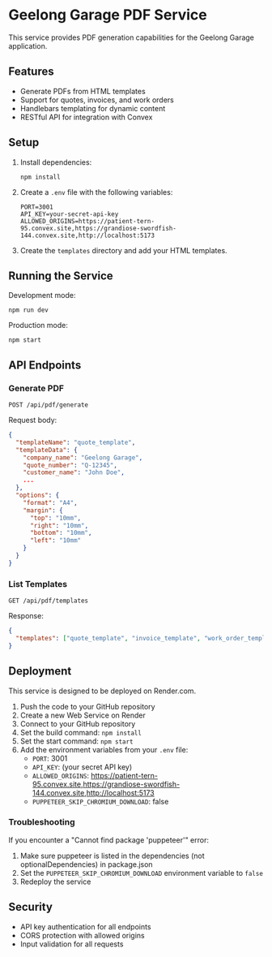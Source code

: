 # Geelong Garage PDF Service

This service provides PDF generation capabilities for the Geelong Garage application.

## Features

- Generate PDFs from HTML templates
- Support for quotes, invoices, and work orders
- Handlebars templating for dynamic content
- RESTful API for integration with Convex

## Setup

1. Install dependencies:
   ```
   npm install
   ```

2. Create a `.env` file with the following variables:
   ```
   PORT=3001
   API_KEY=your-secret-api-key
   ALLOWED_ORIGINS=https://patient-tern-95.convex.site,https://grandiose-swordfish-144.convex.site,http://localhost:5173
   ```

3. Create the `templates` directory and add your HTML templates.

## Running the Service

Development mode:
```
npm run dev
```

Production mode:
```
npm start
```

## API Endpoints

### Generate PDF
```
POST /api/pdf/generate
```

Request body:
```json
{
  "templateName": "quote_template",
  "templateData": {
    "company_name": "Geelong Garage",
    "quote_number": "Q-12345",
    "customer_name": "John Doe",
    ...
  },
  "options": {
    "format": "A4",
    "margin": {
      "top": "10mm",
      "right": "10mm",
      "bottom": "10mm",
      "left": "10mm"
    }
  }
}
```

### List Templates
```
GET /api/pdf/templates
```

Response:
```json
{
  "templates": ["quote_template", "invoice_template", "work_order_template"]
}
```

## Deployment

This service is designed to be deployed on Render.com.

1. Push the code to your GitHub repository
2. Create a new Web Service on Render
3. Connect to your GitHub repository
4. Set the build command: `npm install`
5. Set the start command: `npm start`
6. Add the environment variables from your `.env` file:
   - `PORT`: 3001
   - `API_KEY`: (your secret API key)
   - `ALLOWED_ORIGINS`: https://patient-tern-95.convex.site,https://grandiose-swordfish-144.convex.site,http://localhost:5173
   - `PUPPETEER_SKIP_CHROMIUM_DOWNLOAD`: false

### Troubleshooting

If you encounter a "Cannot find package 'puppeteer'" error:

1. Make sure puppeteer is listed in the dependencies (not optionalDependencies) in package.json
2. Set the `PUPPETEER_SKIP_CHROMIUM_DOWNLOAD` environment variable to `false`
3. Redeploy the service

## Security

- API key authentication for all endpoints
- CORS protection with allowed origins
- Input validation for all requests
